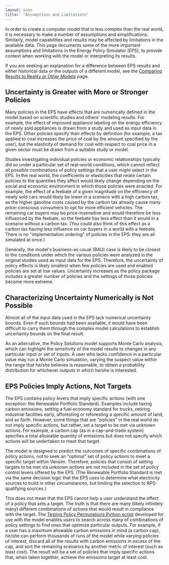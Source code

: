```yaml
---
layout: page
title:  "Assumptions and Limitations"
---
```


In order to create a computer model that is less complex than the real world, it is necessary to make a number of assumptions and simplifications.  Similarly, model capabilities and results may be affected by limitations in the available data.  This page documents some of the more important assumptions and limitations in the Energy Policy Simulator (EPS), to provide context when working with the model or interpreting its results.

If you are seeking an explanation for a difference between EPS results and either historical data or the outputs of a different model, see the [Comparing Results to Reality or Other Models](comparing-results.md) page.

## Uncertainty is Greater with More or Stronger Policies

Many policies in the EPS have effects that are numerically defined in the model based on scientific studies and others' modeling results.  For example, the effect of improved appliance labeling on the energy efficiency of newly sold appliances is drawn from a study and used as input data in the EPS.  Other policies specify their effects by definition (for example, a tax applied to coal increases the price of coal by the amount specified by the user), but the elasticity of demand for coal with respect to coal price in a given sector must be drawn from a suitable study or model.

Studies investigating individual policies or economic relationships typically did so under a particular set of real-world conditions, which cannot reflect all possible combinations of policy settings that a user might select in the EPS.  In the real world, the coefficients or elasticities that relate certain policies to the quantities they affect would likely change depending on the social and economic environment in which those policies were enacted.  For example, the effect of a feebate of a given magnitude on the efficiency of newly sold cars would likely be lower in a scenario with a high carbon tax, as the higher gasoline costs caused by the carbon tax already cause many price-conscious consumers to opt for more efficient vehicles.  The remaining car buyers may be price-insensitive and would therefore be less influenced by the feebate, so the feebate has less effect than it would in a scenario without a carbon tax.  (You could also think of this effect as a carbon tax having less influence on car buyers in a world with a feebate.  There is no "implementation ordering" of policies in the EPS: they are all simulated at once.)

Generally, the model's business-as-usual (BAU) case is likely to be closest to the conditions under which the various policies were analyzed in the original studies used as input data for the EPS.  Therefore, the uncertainty of policy effects is likely smallest when few policies are used and enabled policies are set at low values.  Uncertainty increases as the policy package includes a greater number of policies and the settings of those policies become more extreme.

## Characterizing Uncertainty Numerically is Not Possible

Almost all of the input data used in the EPS lack numerical uncertainty bounds.  Even if such bounds had been available, it would have been difficult to carry them through the complex model calculations to establish uncertainty bounds on the final result.

As an alternative, the Policy Solutions model supports Monte Carlo analysis, which can highlight the sensitivity of the model results to changes in any particular input or set of inputs.  A user who lacks confidence in a particular value may run a Monte Carlo simulation, varying the suspect value within the range that he/she believes is reasonable, to obtain a probability distribution for whichever outputs in which he/she is interested.

## EPS Policies Imply Actions, Not Targets

The EPS contains policy levers that imply specific actions (with one exception: the Renewable Portfolio Standard).  Examples include taxing carbon emissions, setting a fuel economy standard for trucks, retiring industrial facilities early, afforesting or reforesting a specific amount of land, and so forth.  However, some things that are "policies" in the real world do not imply specific actions, but rather, set a target to be met via unknown actions.  For example, a carbon cap (as in a cap-and-trade system) specifies a total allowable quantity of emissions but does not specify which actions will be undertaken to meet that target.

The model is designed to predict the outcomes of specific combinations of policy actions, not to seek an "optimal" set of policy actions to meet a specific target within Vensim.  Therefore, policies that consist of setting targets to be met via unknown actions are not included in the set of policy control levers offered by the EPS.  (The Renewable Portfolio Standard is met via the same decision logic that the EPS uses to determine what electricity sources to build in other circumstances, but limiting the selection to RPS-qualifying sources.)

This does not mean that the EPS cannot help a user understand the effect of a policy that sets a target.  The truth is that there are many (likely infinitely many) different combinations of actions that would result in compliance with the target.  The [Testing Policy Permutations Python script](testing-policy-permutations.html) developed for use with the model enables users to search across many of combinations of policy settings to find ones that optimize particular outputs.  For example, if a user has a maximum allowable carbon emissions in mind (a carbon cap), he/she can perform thousands of runs of the model while varying policies of interest, discard all of the results with carbon emissions in excess of the cap, and sort the remaining scenarios by another metric of interest (such as least cost).  The result will be a set of policies that imply specific actions that, when taken together, achieve the emissions target at least cost.
